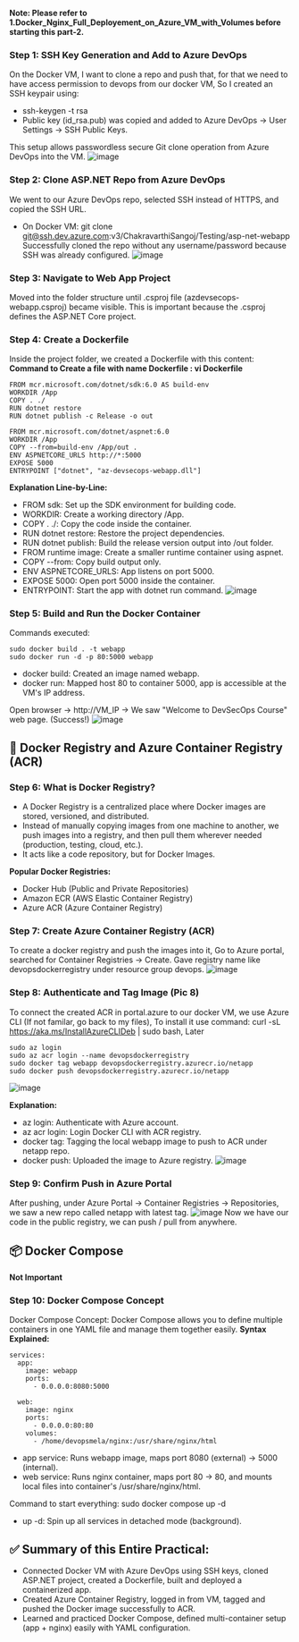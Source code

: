 **Note: Please refer to 1.Docker_Nginx_Full_Deployement_on_Azure_VM_with_Volumes before starting this part-2.**
### Step 1: SSH Key Generation and Add to Azure DevOps
On the Docker VM, I want to clone a repo and push that, for that we need to have access permission to devops from our docker VM, So I created an SSH keypair using:
- ssh-keygen -t rsa
- Public key (id_rsa.pub) was copied and added to Azure DevOps → User Settings → SSH Public Keys.

This setup allows passwordless secure Git clone operation from Azure DevOps into the VM.
![image](https://github.com/user-attachments/assets/103f9f5d-e434-4394-82ed-283165f15d5b)

### Step 2: Clone ASP.NET Repo from Azure DevOps 
We went to our Azure DevOps repo, selected SSH instead of HTTPS, and copied the SSH URL.
- On Docker VM: git clone git@ssh.dev.azure.com:v3/ChakravarthiSangoj/Testing/asp-net-webapp
Successfully cloned the repo without any username/password because SSH was already configured.
![image](https://github.com/user-attachments/assets/f5fb1aca-5c8f-4d95-968d-ae4203593c9a)


### Step 3: Navigate to Web App Project 
Moved into the folder structure until .csproj file (azdevsecops-webapp.csproj) became visible.
This is important because the .csproj defines the ASP.NET Core project.

### Step 4: Create a Dockerfile
Inside the project folder, we created a Dockerfile with this content:
**Command to Create a file with name Dockerfile : vi Dockerfile**
```
FROM mcr.microsoft.com/dotnet/sdk:6.0 AS build-env
WORKDIR /App
COPY . ./
RUN dotnet restore
RUN dotnet publish -c Release -o out

FROM mcr.microsoft.com/dotnet/aspnet:6.0
WORKDIR /App
COPY --from=build-env /App/out .
ENV ASPNETCORE_URLS http://*:5000
EXPOSE 5000
ENTRYPOINT ["dotnet", "az-devsecops-webapp.dll"]
```
**Explanation Line-by-Line:**
- FROM sdk: Set up the SDK environment for building code.
- WORKDIR: Create a working directory /App.
- COPY . ./: Copy the code inside the container.
- RUN dotnet restore: Restore the project dependencies.
- RUN dotnet publish: Build the release version output into /out folder.
- FROM runtime image: Create a smaller runtime container using aspnet.
- COPY --from: Copy build output only.
- ENV ASPNETCORE_URLS: App listens on port 5000.
- EXPOSE 5000: Open port 5000 inside the container.
- ENTRYPOINT: Start the app with dotnet run command.
![image](https://github.com/user-attachments/assets/5b9c81be-6430-4243-baa8-ae155469aace)

### Step 5: Build and Run the Docker Container 
Commands executed:
```
sudo docker build . -t webapp
sudo docker run -d -p 80:5000 webapp
```
- docker build: Created an image named webapp.
- docker run: Mapped host 80 to container 5000, app is accessible at the VM's IP address.

Open browser → http://VM_IP → We saw "Welcome to DevSecOps Course" web page. (Success!)
![image](https://github.com/user-attachments/assets/2e8c6a9c-04bd-4933-a6b6-8c48fffd3551)

## 🐳 Docker Registry and Azure Container Registry (ACR)
### Step 6: What is Docker Registry? 
- A Docker Registry is a centralized place where Docker images are stored, versioned, and distributed.
- Instead of manually copying images from one machine to another, we push images into a registry, and then pull them wherever needed (production, testing, cloud, etc.).
- It acts like a code repository, but for Docker Images.

**Popular Docker Registries:**
- Docker Hub (Public and Private Repositories)
- Amazon ECR (AWS Elastic Container Registry)
- Azure ACR (Azure Container Registry)

### Step 7: Create Azure Container Registry (ACR) 
To create a docker registry and push the images into it, Go to Azure portal, searched for Container Registries → Create.
Gave registry name like devopsdockerregistry under resource group devops.
![image](https://github.com/user-attachments/assets/7cec142f-6850-4d5c-bc89-8e4e879df82e)

### Step 8: Authenticate and Tag Image (Pic 8)
To connect the created ACR in portal.azure to our docker VM, we use Azure CLI (If not familar, go back to my files), To install it use command: curl -sL https://aka.ms/InstallAzureCLIDeb | sudo bash, Later
```
sudo az login
sudo az acr login --name devopsdockerregistry
sudo docker tag webapp devopsdockerregistry.azurecr.io/netapp
sudo docker push devopsdockerregistry.azurecr.io/netapp
```
![image](https://github.com/user-attachments/assets/5944c845-c87c-4464-9e4e-3f70c9631419)

**Explanation:**
- az login: Authenticate with Azure account.
- az acr login: Login Docker CLI with ACR registry.
- docker tag: Tagging the local webapp image to push to ACR under netapp repo.
- docker push: Uploaded the image to Azure registry.
![image](https://github.com/user-attachments/assets/cc9c8987-22d2-4dd9-95a8-8bdbea4972d1)

### Step 9: Confirm Push in Azure Portal 
After pushing, under Azure Portal → Container Registries → Repositories, we saw a new repo called netapp with latest tag.
![image](https://github.com/user-attachments/assets/b4b18349-aac2-49e4-9288-fa1dc97507e0)
Now we have our code in the public registry, we can push / pull from anywhere. 


## 📦 Docker Compose
**Not Important**
### Step 10: Docker Compose Concept
Docker Compose Concept: Docker Compose allows you to define multiple containers in one YAML file and manage them together easily.
**Syntax Explained:**
```
services:
  app:
    image: webapp
    ports:
      - 0.0.0.0:8080:5000

  web:
    image: nginx
    ports:
      - 0.0.0.0:80:80
    volumes:
      - /home/devopsmela/nginx:/usr/share/nginx/html
```
- app service: Runs webapp image, maps port 8080 (external) → 5000 (internal).
- web service: Runs nginx container, maps port 80 → 80, and mounts local files into container's /usr/share/nginx/html.

Command to start everything: sudo docker compose up -d
- up -d: Spin up all services in detached mode (background).

## ✅ Summary of this Entire Practical:
- Connected Docker VM with Azure DevOps using SSH keys, cloned ASP.NET project, created a Dockerfile, built and deployed a containerized app.
- Created Azure Container Registry, logged in from VM, tagged and pushed the Docker image successfully to ACR.
- Learned and practiced Docker Compose, defined multi-container setup (app + nginx) easily with YAML configuration.
